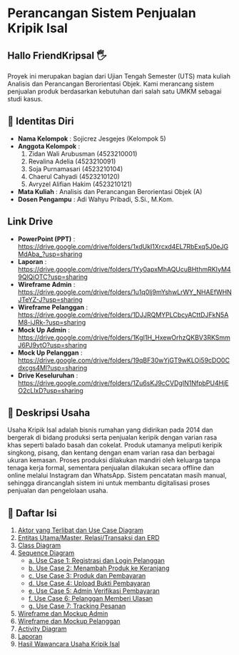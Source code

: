 # Perancangan Sistem Penjualan Kripik Isal 

## Hallo FriendKripsal 🖐
Proyek ini merupakan bagian dari Ujian Tengah Semester (UTS) mata kuliah Analisis dan Perancangan Berorientasi Objek. Kami merancang sistem penjualan produk berdasarkan kebutuhan dari salah satu UMKM sebagai studi kasus.

## 📃 Identitas Diri

- **Nama Kelompok**    : Sojicrez Jesgejes (Kelompok 5)
- **Anggota Kelompok** :
  1. Zidan Wali Arubusman (4523210001)
  2. Revalina Adelia (4523210091)
  3. Soja Purnamasari (4523210104)
  4. Chaerul Cahyadi (4523210120)
  5. Avryzel Alifian Hakim (4523210121)
- **Mata Kuliah**      : Analisis dan Perancangan Berorientasi Objek (A)
- **Dosen Pengampu**   : Adi Wahyu Pribadi, S.Si., M.Kom.

## Link Drive

- **PowerPoint (PPT)**    : https://drive.google.com/drive/folders/1xdUkI1Xrcxd4EL7RbExq5J0eJGMdAba_?usp=sharing
- **Laporan**             : https://drive.google.com/drive/folders/1Yy0apxMhAQUcuBHthmRKIyM49QlQiOTC?usp=sharing
- **Wireframe Admin**     : https://drive.google.com/drive/folders/1u1q0lj9mYshwLrWY_NHAEfWHNJTeYZ-J?usp=sharing
- **Wireframe Pelanggan** : https://drive.google.com/drive/folders/1DJJRQMYPLCbcyACttDJFkN5AM8-jJRk-?usp=sharing
- **Mock Up Admin**       : https://drive.google.com/drive/folders/1KgI1H_HxewOrhzQKBV3RKSmmJ6PJ9ytO?usp=sharing
- **Mock Up Pelanggan**   : https://drive.google.com/drive/folders/19qBF30wYjGT9wKLOi59cDO0Cdxcgs4Ml?usp=sharing
- **Drive Keseluruhan**   : https://drive.google.com/drive/folders/1Zu6sKJ9cCVDgIN1NfpbPU4HjEO2cLlxD?usp=sharing
  
## 📄 Deskripsi Usaha

Usaha Kripik Isal adalah bisnis rumahan yang didirikan pada 2014 dan bergerak di bidang produksi serta penjualan keripik dengan varian rasa khas seperti balado basah dan cokelat. Produk utamanya meliputi keripik singkong, pisang, dan kentang dengan enam varian rasa dan berbagai ukuran kemasan. Proses produksi dilakukan mandiri oleh keluarga tanpa tenaga kerja formal, sementara penjualan dilakukan secara offline dan online melalui Instagram dan WhatsApp. Sistem pencatatan masih manual, sehingga dirancanglah sistem ini untuk membantu digitalisasi proses penjualan dan pengelolaan usaha.

## 📄 Daftar Isi

1. [Aktor yang Terlibat dan Use Case Diagram](https://github.com/xnoname2003/sojicrez-jesgejes/blob/revalina/Use%20Case.md)
2. [Entitas Utama/Master, Relasi/Transaksi dan ERD](https://github.com/xnoname2003/sojicrez-jesgejes/blob/chaerul/ERD.md)
3. [Class Diagram](https://github.com/xnoname2003/sojicrez-jesgejes/blob/Zidan-Wali/classdiagram.jpg)
4. [Sequence Diagram](https://github.com/xnoname2003/sojicrez-jesgejes/blob/revalina/Sequence%20Diagram.md)
    - [a. Use Case 1: Registrasi dan Login Pelanggan](https://github.com/xnoname2003/sojicrez-jesgejes/blob/main/Sequence/Use%20Case%201%20-%20Registrasi%20dan%20Login%20Pelanggan)
    - [b. Use Case 2: Menambah Produk ke Keranjang](https://github.com/xnoname2003/sojicrez-jesgejes/blob/main/Sequence/Use%20Case%202%20-%20Menambah%20Produk%20Ke%20Keranjang)
    - [c. Use Case 3: Produk dan Pembayaran](https://github.com/xnoname2003/sojicrez-jesgejes/blob/main/Sequence/Use%20Case%203%20-%20Produk%20Dan%20Pembayaran)
    - [d. Use Case 4: Upload Bukti Pembayaran](https://github.com/xnoname2003/sojicrez-jesgejes/blob/main/Sequence/Use%20Case%204%20-%20Upload%20Bukti%20Pembayaran)
    - [e. Use Case 5: Admin Verifikasi Pembayaran](https://github.com/xnoname2003/sojicrez-jesgejes/blob/main/Sequence/Use%20Case%205%20-%20Admin%20Verifikasi%20Pembayaran)
    - [f. Use Case 6: Pelanggan Memberi Ulasan](https://github.com/xnoname2003/sojicrez-jesgejes/blob/main/Sequence/Use%20Case%206%20-%20Pelanggan%20Memberi%20Ulasan)
    - [g. Use Case 7: Tracking Pesanan](https://github.com/xnoname2003/sojicrez-jesgejes/blob/main/Sequence/Use%20Case%207%20-%20Tracking%20Pesanan)
5. [Wireframe dan Mockup Admin](https://github.com/xnoname2003/sojicrez-jesgejes/tree/avryzel)
6. [Wireframe dan Mockup Pelanggan](https://github.com/xnoname2003/sojicrez-jesgejes/tree/soja)
7. [Activity Diagram](https://github.com/xnoname2003/sojicrez-jesgejes/blob/chaerul/Activity-Diagram.md)
8. [Laporan](https://github.com/xnoname2003/sojicrez-jesgejes/blob/main/Revisi_UTS_KripikIsal_APBO_A_Kelompok_SojicrezJesgejes_15Mei2025.pdf)
9. [Hasil Wawancara Usaha Kripik Isal](https://github.com/xnoname2003/sojicrez-jesgejes/blob/main/wawancara.md)
